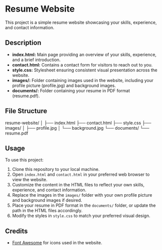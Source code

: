 # Resume Website

This project is a simple resume website showcasing your skills, experience, and contact information. 

## Description

- **index.html:** Main page providing an overview of your skills, experience, and a brief introduction.
- **contact.html:** Contains a contact form for visitors to reach out to you.
- **style.css:** Stylesheet ensuring consistent visual presentation across the website.
- **images/:** Folder containing images used in the website, including your profile picture (profile.jpg) and background images.
- **documents/:** Folder containing your resume in PDF format (resume.pdf).

## File Structure

resume-website/
│
├── index.html
├── contact.html
├── style.css
├── images/
│   ├── profile.jpg
│   └── background.jpg
└── documents/
    └── resume.pdf


## Usage

To use this project:

1. Clone this repository to your local machine.
2. Open `index.html` and `contact.html` in your preferred web browser to view the website.
3. Customize the content in the HTML files to reflect your own skills, experience, and contact information.
4. Replace the images in the `images/` folder with your own profile picture and background images if desired.
5. Place your resume in PDF format in the `documents/` folder, or update the path in the HTML files accordingly.
6. Modify the styles in `style.css` to match your preferred visual design.

## Credits

- [Font Awesome](https://fontawesome.com/) for icons used in the website.
